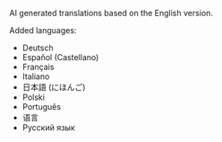 AI generated translations based on the English version.

Added languages:
- Deutsch
- Español (Castellano)
- Français
- Italiano
- 日本語 (にほんご)
- Polski
- Português
- 语言
- Русский язык
  